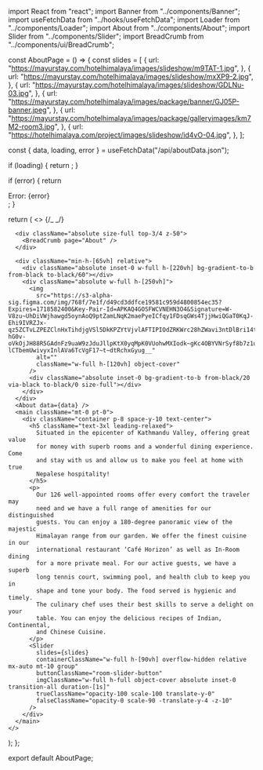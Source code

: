 <!-- About Hotel Kaskady inspiration backup -->

import React from "react";
import Banner from "../components/Banner";
import useFetchData from "../hooks/useFetchData";
import Loader from "../components/Loader";
import About from "../components/About";
import Slider from "../components/Slider";
import BreadCrumb from "../components/ui/BreadCrumb";

const AboutPage = () => {
const slides = [
{
url: "https://mayurstay.com/hotelhimalaya/images/slideshow/m9TAT-1.jpg",
},
{
url: "https://mayurstay.com/hotelhimalaya/images/slideshow/mxXP9-2.jpg",
},
{
url: "https://mayurstay.com/hotelhimalaya/images/slideshow/GDLNu-03.jpg",
},
{
url: "https://mayurstay.com/hotelhimalaya/images/package/banner/GJ05P-banner.jpeg",
},
{
url: "https://mayurstay.com/hotelhimalaya/images/package/galleryimages/km7M2-room3.jpg",
},
{
url: "https://hotelhimalaya.com/project/images/slideshow/id4vO-04.jpg",
},
];

const { data, loading, error } = useFetchData("/api/aboutData.json");

if (loading) {
return <Loader />;
}

if (error) {
return <div>Error: {error}</div>;
}

return (
<>
{/_ <Banner
        banner={data.banner}
        title={data.title}
        description={data.description}
        page="About"
      /> _/}

      <div className="absolute size-full top-3/4 z-50">
        <BreadCrumb page="About" />
      </div>

      <div className="min-h-[65vh] relative">
        <div className="absolute inset-0 w-full h-[220vh] bg-gradient-to-b from-black to-black/60"></div>
        <div className="absolute w-full h-[250vh]">
          <img
            src="https://s3-alpha-sig.figma.com/img/768f/7e1f/d49cd3ddfce19581c959d4800854ec35?Expires=1718582400&Key-Pair-Id=APKAQ4GOSFWCVNEHN3O4&Signature=W-V8zu~UhDiVWjhawgd5oynAoQ9ptZamLNqK2maePyeICfqy1FDsqGWs4TjjHwiQGaT0KqJ-Ehi9IVRZJx-qz5ZCTvLZPEZClnHxTihdjgVSl5DkKPZYtVjvlAFTIPIOdZRKWrc28hZWavi3ntDlBri14tjSB7FuMfB0CgFRLRGKfLbUqcPQrM~JT-hG0v-oVkOjJH88R5GAdnFz9uaW9zJduJllpKtX0yqMpK0VUohwMXIodk~gKc4OBYVNrSyf8b7z1uesenciYPULsJomMst3pmXKA1QcFVz9cMiHY~0wZp-lCTbemUwivyxInlAVa6TcVgF17~t~dtRchxGyug__"
            alt=""
            className="w-full h-[120vh] object-cover"
          />
          <div className="absolute inset-0 bg-gradient-to-b from-black/20 via-black to-black/0 size-full"></div>
        </div>
      </div>
      <About data={data} />
      <main className="mt-0 pt-0">
        <div className="container p-8 space-y-10 text-center">
          <h5 className="text-3xl leading-relaxed">
            Situated in the epicenter of Kathmandu Valley, offering great value
            for money with superb rooms and a wonderful dining experience. Come
            and stay with us and allow us to make you feel at home with true
            Nepalese hospitality!
          </h5>
          <p>
            Our 126 well-appointed rooms offer every comfort the traveler may
            need and we have a full range of amenities for our distinguished
            guests. You can enjoy a 180-degree panoramic view of the majestic
            Himalayan range from our garden. We offer the finest cuisine in our
            international restaurant ‘Café Horizon’ as well as In-Room dining
            for a more private meal. For our active guests, we have a superb
            long tennis court, swimming pool, and health club to keep you in
            shape and tone your body. The food served is hygienic and timely.
            The culinary chef uses their best skills to serve a delight on your
            table. You can enjoy the delicious recipes of Indian, Continental,
            and Chinese Cuisine.
          </p>
          <Slider
            slides={slides}
            containerClassName="w-full h-[90vh] overflow-hidden relative mx-auto mt-10 group"
            buttonClassName="room-slider-button"
            imgClassName="w-full h-full object-cover absolute inset-0 transition-all duration-[1s]"
            trueClassName="opacity-100 scale-100 translate-y-0"
            falseClassName="opacity-0 scale-90 -translate-y-4 -z-10"
          />
        </div>
      </main>
    </>

);
};

export default AboutPage;
